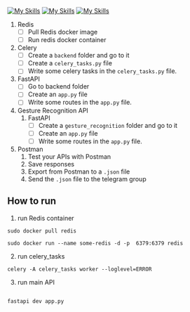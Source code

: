[![My Skills](https://skillicons.dev/icons?i=redis)](https://redis.io)
[![My Skills](https://skillicons.dev/icons?i=celery)](https://docs.celeryq.dev/en/stable/)
[![My Skills](https://skillicons.dev/icons?i=fastapi)](https://fastapi.tiangolo.com/)
1. Redis
    - [ ]  Pull Redis docker image
    - [ ]  Run redis docker container
2. Celery
    - [ ]  Create a `backend` folder and go to it
    - [ ]  Create a `celery_tasks.py` file
    - [ ]  Write some celery tasks in the `celery_tasks.py` file.
3. FastAPI
    - [ ]  Go to backend folder
    - [ ]  Create an `app.py` file
    - [ ]  Write some routes in the `app.py` file.       
2. Gesture Recognition API
    1. FastAPI
        - [ ]  Create a `gesture_recognition` folder and go to it
        - [ ]  Create an `app.py` file
        - [ ]  Write some routes in the `app.py` file.        
3. Postman
    1. Test your APIs with Postman
    2. Save responses
    3. Export from Postman to a `.json` file
    4. Send the `.json` file to the telegram group

## How to run

1. run Redis container

```
sudo docker pull redis

sudo docker run --name some-redis -d -p  6379:6379 redis

```
2. run celery_tasks

```
celery -A celery_tasks worker --loglevel=ERROR

```
3. run main API

```

fastapi dev app.py

```
